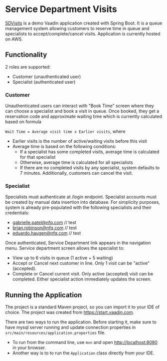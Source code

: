 # Service Department Visits

[SDVisits](http://sdvisits-env.eba-jrmb4a3m.eu-north-1.elasticbeanstalk.com/) is a demo Vaadin application created with Spring Boot. It is a queue management system allowing customers to reserve time in queue and specialists to accept/complete/cancel visits. Application is currently hosted on AWS.

## Functionality
2 roles are supported:
- Customer (unauthenticated user)
- Specialist (authenticated user)

### Customer
Unauthenticated users can interact with "Book Time" screen where they can choose a specialist and book a visit in queue. Once booked, they get a reservation code and approximate waiting time which is currently calculated based on formula

`Wait Time = Average visit time x Earlier visits`, where
 - Earlier visits is the number of active/waiting visits before this visit
 - Average time is based on the following conditions:
   - If a specialist has some completed visits, average time is calculated for that specialist
   - Otherwise, average time is calculated for all specialists
   - If there are no completed visits by any specialist, system defaults to 7 minutes.
Additionally, customers can cancel the visit.

### Specialist
Specialists must authenticate at /login endpoint. Specialist accounts must be created by manual data insertion into database. For simplicity purposes, system is already pre-populated with the following specialists and their credentials:
- gabrielle.patel@nfq.com // test
- brian.robinson@nfq.com // test
- eduardo.haugen@nfq.com // test

Once authenticated, Service Department link appears in the navigation menu. Service department screen allows the specialist to:
- View up to 6 visits in queue (1 active + 5 waiting)
- Accept or Cancel next customer in line. Only 1 visit can be "active" (accepted).
- Complete or Cancel current visit. Only active (accepted) visit can be completed.
Either specialist action immediately updates the screen.


## Running the Application
The project is a standard Maven project, so you can import it to your IDE of choice. The project was created from https://start.vaadin.com.

There are two ways to run the application. Before starting it, make sure to have mysql server running and update connection properties in `src/main/resources/application.properties` file.
 - To run from the command line, use `mvn` and open [http://localhost:8080](http://localhost:8080) in your browser.
 - Another way is to to run the `Application` class directly from your IDE.
 
